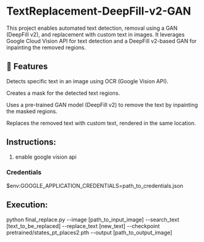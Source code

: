 # TextReplacement-DeepFill-v2-GAN

This project enables automated text detection, removal using a GAN (DeepFill v2), and replacement with custom text in images. It leverages Google Cloud Vision API for text detection and a DeepFill v2-based GAN for inpainting the removed regions.

## 🔧 Features

Detects specific text in an image using OCR (Google Vision API).

Creates a mask for the detected text regions.

Uses a pre-trained GAN model (DeepFill v2) to remove the text by inpainting the masked regions.

Replaces the removed text with custom text, rendered in the same location.

## Instructions: 
1. enable google vision api
### Credentials
$env:GOOGLE_APPLICATION_CREDENTIALS=path_to_credentials.json

## Execution:
python final_replace.py --image [path_to_input_image] --search_text [text_to_be_replaced] --replace_text [new_text] --checkpoint pretrained/states_pt_places2.pth --output [path_to_output_image]
